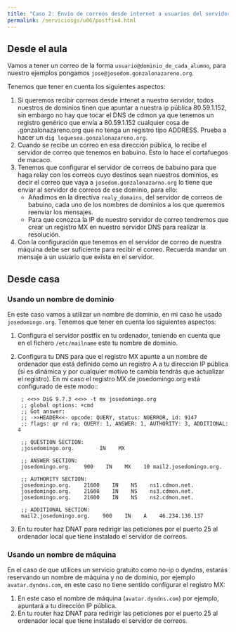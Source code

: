 ```yaml
---
title: "Caso 2: Envío de correos desde internet a usuarios del servidor"
permalink: /serviciosgs/u06/postfix4.html
---
```


## Desde el aula

Vamos a tener un correo de la forma ``usuario@dominio_de_cada_alumno``, para nuestro ejemplos pongamos ``jose@josedom.gonzalonazareno.org``.

Tenemos que tener en cuenta los siguientes aspectos:

1. Si queremos recibir correos desde intenet a nuestro servidor, todos nuestros de dominios tinen que apuntar a nuestra ip pública 80.59.1.152, sin embargo no hay que tocar el DNS de cdmon ya que tenemos un registro genérico que envía a 80.59.1.152 cualquier cosa de .gonzalonazareno.org que no tenga un registro tipo ADDRESS. Prueba a hacer un ``dig loquesea.gonzalonazareno.org``.
2. Cuando se recibe un correo en esa dirección pública, lo recibe el servidor de correo que tenemos en babuino. Esto lo hace el cortafuegos de macaco.
3. Tenemos que configurar el servidor de correos de babuino para que haga relay con los correos cuyo destinos sean nuestros dominios, es decir el correo que vaya a ``josedom.gonzalonazarno.org`` lo tiene que enviar al servidor de correos de ese dominio, para ello:
    * Añadimos en la directiva ``realy_domains``, del servidor de correos de babuino, cada uno de los nombres de dominios a los que queremos reenviar los mensajes.
    * Para que conozca la IP de nuestro servidor de correo tendremos que crear un registro MX en nuestro servidor DNS  para realizar la resolución.
4. Con la configuración que tenemos en el servidor de correo de nuestra máquina debe ser suficiente para recibir el correo. Recuerda mandar un mensaje a un usuario que exista en el servidor.

## Desde casa

### Usando un nombre de dominio

En este caso vamos a utilizar un nombre de dominio, en mi caso he usado ``josedomingo.org``. Tenemos que tener en cuenta los siguientes aspectos:

1. Configura el servidor postfix en tu ordenador, teniendo en cuenta que en el fichero ``/etc/mailname`` este tu nombre de dominio.
2. Configura tu DNS para que el registro MX apunte a un nombre de ordenador que está definido como un registro A a tu dirección IP pública (si es dinámica y por cualquier motivo te cambia tendrás que actualizar el registro). En mi caso el registro MX de josedomingo.org está configurado de este modo::

		; <<>> DiG 9.7.3 <<>> -t mx josedomingo.org
		;; global options: +cmd
		;; Got answer:
		;; ->>HEADER<<- opcode: QUERY, status: NOERROR, id: 9147
		;; flags: qr rd ra; QUERY: 1, ANSWER: 1, AUTHORITY: 3, ADDITIONAL: 4		

		;; QUESTION SECTION:
		;josedomingo.org.        IN    MX		

		;; ANSWER SECTION:
		josedomingo.org.    900    IN    MX    10 mail2.josedomingo.org.		

		;; AUTHORITY SECTION:
		josedomingo.org.    21600    IN    NS    ns1.cdmon.net.
		josedomingo.org.    21600    IN    NS    ns3.cdmon.net.
		josedomingo.org.    21600    IN    NS    ns2.cdmon.net.		

		;; ADDITIONAL SECTION:
		mail2.josedomingo.org.    900    IN    A    46.234.130.137

3. En tu router haz DNAT para redirigir las peticiones por el puerto 25 al ordenador local que tiene instalado el servidor de correos.

### Usando un nombre de máquina

En el caso de que utilices un servicio gratuito como no-ip o dyndns, estarás reservando un nombre de máquina y no de dominio, por ejemplo ``avatar.dyndns.com``, en este caso no tiene sentido configurar el registro MX:

1. En este caso el nombre de máquina (``avatar.dyndns.com``) por ejemplo, apuntará a tu dirección IP pública.
2. En tu router haz DNAT para redirigir las peticiones por el puerto 25 al ordenador local que tiene instalado el servidor de correos.
